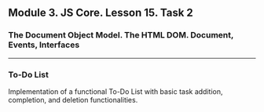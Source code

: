 ## Module 3. JS Core. Lesson 15. Task 2

### The Document Object Model. The HTML DOM. Document, Events, Interfaces
***

### To-Do List

Implementation of a functional To-Do List with basic task addition, completion, and deletion functionalities.
